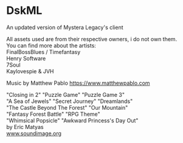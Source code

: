 # DskML
An updated version of Mystera Legacy's client

All assets used are from their respective owners, i do not own them.
<br>You can find more about the artists:
<br>FinalBossBlues / Timefantasy
<br>Henry Software
<br>7Soul
<br>Kaylovespie & JVH

Music by Matthew Pablo
<bd>https://www.matthewpablo.com

"Closing in 2" "Puzzle Game" "Puzzle Game 3"
<br>"A Sea of Jewels" "Secret Journey" "Dreamlands"
<br>"The Castle Beyond The Forest" "Our Mountain"
<br>"Fantasy Forest Battle" "RPG Theme"
<br>"Whimsical Popsicle" "Awkward Princess's Day Out"
<br>by Eric Matyas
<br>www.soundimage.org
